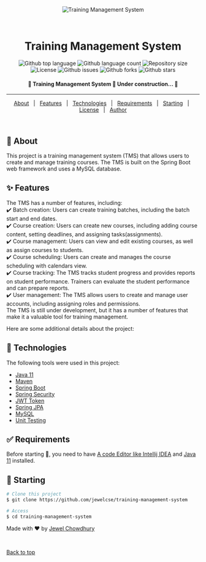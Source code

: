 <div align="center" id="top"> 
  <img src="./.github/app.gif" alt="Training Management System" />


  &#xa0;

</div>

<h1 align="center">Training Management System</h1>

<p align="center">
  <img alt="Github top language" src="https://img.shields.io/github/languages/top/jewelcse/training-management-system?color=56BEB8">

  <img alt="Github language count" src="https://img.shields.io/github/languages/count/jewelcse/training-management-system?color=56BEB8">

  <img alt="Repository size" src="https://img.shields.io/github/repo-size/jewelcse/training-management-system?color=56BEB8">

  <img alt="License" src="https://img.shields.io/github/license/jewelcse/training-management-system?color=56BEB8">

  <img alt="Github issues" src="https://img.shields.io/github/issues/jewelcse/training-management-system?color=56BEB8" /> 

  <img alt="Github forks" src="https://img.shields.io/github/forks/jewelcse/training-management-system?color=56BEB8" /> 

  <img alt="Github stars" src="https://img.shields.io/github/stars/jewelcse/training-management-system?color=56BEB8" /> 
</p>

<!-- Status -->

<h4 align="center"> 
	🚧  Training Management System 🚀 Under construction...  🚧
</h4> 

<hr>

<p align="center">
  <a href="#dart-about">About</a> &#xa0; | &#xa0; 
  <a href="#sparkles-features">Features</a> &#xa0; | &#xa0;
  <a href="#rocket-technologies">Technologies</a> &#xa0; | &#xa0;
  <a href="#white_check_mark-requirements">Requirements</a> &#xa0; | &#xa0;
  <a href="#checkered_flag-starting">Starting</a> &#xa0; | &#xa0;
  <a href="#memo-license">License</a> &#xa0; | &#xa0;
  <a href="https://github.com/{{YOUR_GITHUB_USERNAME}}" target="_blank">Author</a>
</p>

<br>

## :dart: About ##


This project is a training management system (TMS) that allows users to create and manage training courses. 
The TMS is built on the Spring Boot web framework and uses a MySQL database. 


## :sparkles: Features ##

The TMS has a number of features, including: \
:heavy_check_mark: Batch creation: Users can create training batches, including the batch start and end dates.\
:heavy_check_mark: Course creation: Users can create new courses, including adding course content, setting deadlines, and assigning tasks(assignments).\
:heavy_check_mark: Course management: Users can view and edit existing courses, as well as assign courses to students.\
:heavy_check_mark: Course scheduling: Users can create and manages the course scheduling with calendars view.\
:heavy_check_mark: Course tracking: The TMS tracks student progress and provides reports on student performance. Trainers can evaluate the student performance and can prepare reports.\
:heavy_check_mark: User management: The TMS allows users to create and manage user accounts, including assigning roles and permissions.\
The TMS is still under development, but it has a number of features that make it a valuable tool for training management.

Here are some additional details about the project:



## :rocket: Technologies ##

The following tools were used in this project:

- [Java 11](#)
- [Maven](#)
- [Spring Boot](#)
- [Spring Security](#)
- [JWT Token](#)
- [Spring JPA](#)
- [MySQL](#)
- [Unit Testing](#)

## :white_check_mark: Requirements ##

Before starting :checkered_flag:, you need to have [A code Editor like Intellij IDEA](#) and [Java 11](#) installed.

## :checkered_flag: Starting ##

```bash
# Clone this project
$ git clone https://github.com/jewelcse/training-management-system

# Access
$ cd training-management-system

```

Made with :heart: by <a href="https://github.com/jewelcse" target="_blank">Jewel Chowdhury</a>

&#xa0;

<a href="#top">Back to top</a>
